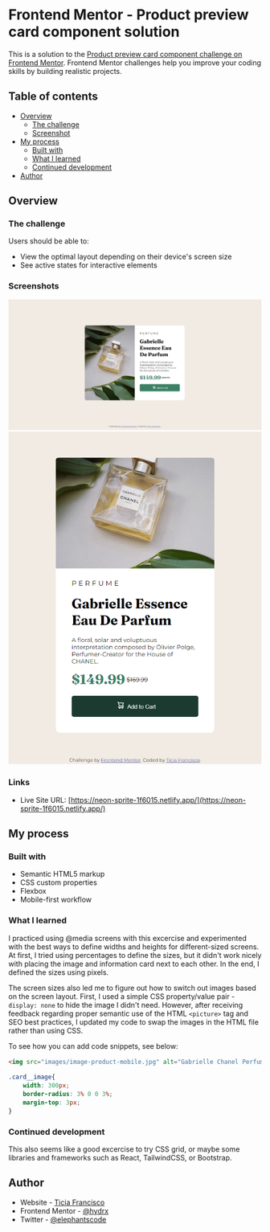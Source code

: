 # Frontend Mentor - Product preview card component solution

This is a solution to the [Product preview card component challenge on Frontend Mentor](https://www.frontendmentor.io/challenges/product-preview-card-component-GO7UmttRfa). Frontend Mentor challenges help you improve your coding skills by building realistic projects. 

## Table of contents

- [Overview](#overview)
  - [The challenge](#the-challenge)
  - [Screenshot](#screenshot)
- [My process](#my-process)
  - [Built with](#built-with)
  - [What I learned](#what-i-learned)
  - [Continued development](#continued-development)
- [Author](#author)

## Overview

### The challenge

Users should be able to:

- View the optimal layout depending on their device's screen size
- See active states for interactive elements

### Screenshots

![](/design/solution-desktop.png)
![](/design/solution-mobile-active.png)

### Links

- Live Site URL: [https://neon-sprite-1f6015.netlify.app/](https://neon-sprite-1f6015.netlify.app/)

## My process

### Built with

- Semantic HTML5 markup
- CSS custom properties
- Flexbox
- Mobile-first workflow

### What I learned

I practiced using @media screens with this excercise and experimented with the best ways to define widths and heights for different-sized screens. At first, I tried using percentages to define the sizes, but it didn't work nicely with placing the image and information card next to each other. In the end, I defined the sizes using pixels.

The screen sizes also led me to figure out how to switch out images based on the screen layout. First, I used a simple CSS property/value pair - `display: none` to hide the image I didn't need. However, after receiving feedback regarding proper semantic use of the HTML `<picture>` tag and SEO best practices, I updated my code to swap the images in the HTML file rather than using CSS.

To see how you can add code snippets, see below:

```html
<img src="images/image-product-mobile.jpg" alt="Gabrielle Chanel Perfume Bottle." class="product-image-mobile">
```
```css
.card__image{
    width: 300px;
    border-radius: 3% 0 0 3%;
    margin-top: 3px;
}
```

### Continued development

This also seems like a good excercise to try CSS grid, or maybe some libraries and frameworks such as React, TailwindCSS, or Bootstrap.

## Author

- Website - [Ticia Francisco](https://ticiafrancisco.netilfy.app/)
- Frontend Mentor - [@hydrx](https://www.frontendmentor.io/profile/hydrx)
- Twitter - [@elephantscode](https://www.twitter.com/elephantscode)
